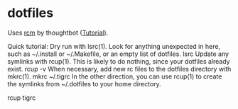 # dotfiles
Uses [rcm](https://github.com/thoughtbot/rcm) by thoughtbot ([Tutorial](http://thoughtbot.github.io/rcm/rcm.7.html)).

Quick tutorial:
Dry run with lsrc(1). Look for anything unexpected in here, such as ~/.install or ~/.Makefile, or an empty list of dotfiles.
lsrc
Update any symlinks with rcup(1). This is likely to do nothing, since your dotfiles already exist.
rcup -v
When necessary, add new rc files to the dotfiles directory with mkrc(1).
mkrc ~/.tigrc
In the other direction, you can use rcup(1) to create the symlinks from ~/.dotfiles to your home directory.

rcup tigrc


